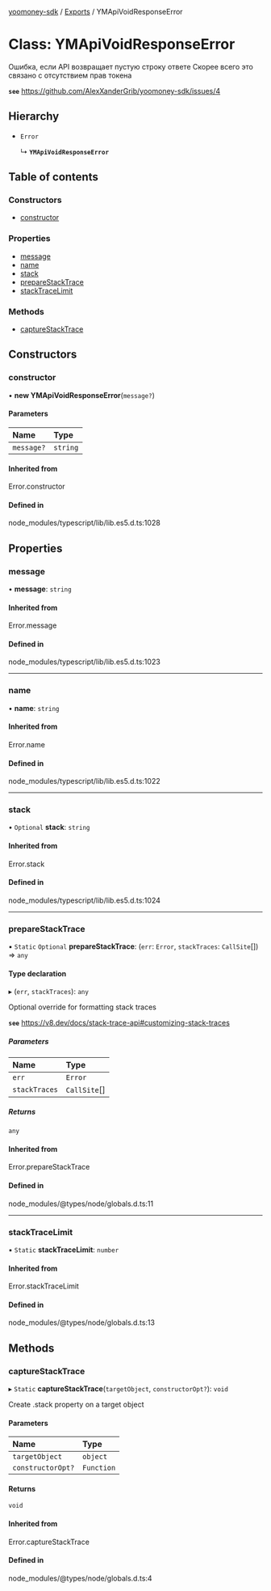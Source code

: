 [yoomoney-sdk](../README.md) / [Exports](../modules.md) / YMApiVoidResponseError

# Class: YMApiVoidResponseError

Ошибка, если API возвращает пустую строку ответе
Скорее всего это связано с отсутствием прав токена

**`see`** https://github.com/AlexXanderGrib/yoomoney-sdk/issues/4

## Hierarchy

- `Error`

  ↳ **`YMApiVoidResponseError`**

## Table of contents

### Constructors

- [constructor](YMApiVoidResponseError.md#constructor)

### Properties

- [message](YMApiVoidResponseError.md#message)
- [name](YMApiVoidResponseError.md#name)
- [stack](YMApiVoidResponseError.md#stack)
- [prepareStackTrace](YMApiVoidResponseError.md#preparestacktrace)
- [stackTraceLimit](YMApiVoidResponseError.md#stacktracelimit)

### Methods

- [captureStackTrace](YMApiVoidResponseError.md#capturestacktrace)

## Constructors

### constructor

• **new YMApiVoidResponseError**(`message?`)

#### Parameters

| Name | Type |
| :------ | :------ |
| `message?` | `string` |

#### Inherited from

Error.constructor

#### Defined in

node_modules/typescript/lib/lib.es5.d.ts:1028

## Properties

### message

• **message**: `string`

#### Inherited from

Error.message

#### Defined in

node_modules/typescript/lib/lib.es5.d.ts:1023

___

### name

• **name**: `string`

#### Inherited from

Error.name

#### Defined in

node_modules/typescript/lib/lib.es5.d.ts:1022

___

### stack

• `Optional` **stack**: `string`

#### Inherited from

Error.stack

#### Defined in

node_modules/typescript/lib/lib.es5.d.ts:1024

___

### prepareStackTrace

▪ `Static` `Optional` **prepareStackTrace**: (`err`: `Error`, `stackTraces`: `CallSite`[]) => `any`

#### Type declaration

▸ (`err`, `stackTraces`): `any`

Optional override for formatting stack traces

**`see`** https://v8.dev/docs/stack-trace-api#customizing-stack-traces

##### Parameters

| Name | Type |
| :------ | :------ |
| `err` | `Error` |
| `stackTraces` | `CallSite`[] |

##### Returns

`any`

#### Inherited from

Error.prepareStackTrace

#### Defined in

node_modules/@types/node/globals.d.ts:11

___

### stackTraceLimit

▪ `Static` **stackTraceLimit**: `number`

#### Inherited from

Error.stackTraceLimit

#### Defined in

node_modules/@types/node/globals.d.ts:13

## Methods

### captureStackTrace

▸ `Static` **captureStackTrace**(`targetObject`, `constructorOpt?`): `void`

Create .stack property on a target object

#### Parameters

| Name | Type |
| :------ | :------ |
| `targetObject` | `object` |
| `constructorOpt?` | `Function` |

#### Returns

`void`

#### Inherited from

Error.captureStackTrace

#### Defined in

node_modules/@types/node/globals.d.ts:4
